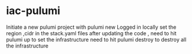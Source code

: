 # iac-pulumi
Initiate a new pulumi project with pulumi new
Logged in locally
set the region ,cidr in the stack.yaml files
after updating the code , need to hit pulumi up to set the infrastructure 
need to hit pulumi destroy to destroy all the infrastructure 


